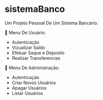 # sistemaBanco
Um Projeto Pessoal De Um Sistema Bancário.

📂 Menu De Usuário:
  * Autenticação
  * Vizualizar Saldo
  * Efetuar Saque e Deposito
  * Realizar Transferencias


📂 Menu De Administração:
  * Autenticação
  * Criar Novos Usuários
  * Apagar Usuários
  * Listar Usuários
